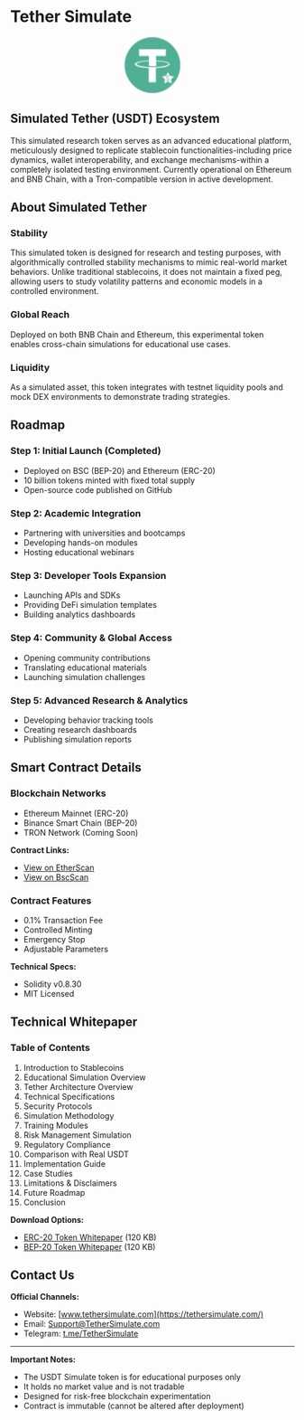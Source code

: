 # Tether Simulate

<p align="center">
  <img src="TetherSimulate%20Logo.svg" width="100">
</p>

## Simulated Tether (USDT) Ecosystem

This simulated research token serves as an advanced educational platform, meticulously designed to replicate stablecoin functionalities-including price dynamics, wallet interoperability, and exchange mechanisms-within a completely isolated testing environment. Currently operational on Ethereum and BNB Chain, with a Tron-compatible version in active development.

## About Simulated Tether

### Stability
This simulated token is designed for research and testing purposes, with algorithmically controlled stability mechanisms to mimic real-world market behaviors. Unlike traditional stablecoins, it does not maintain a fixed peg, allowing users to study volatility patterns and economic models in a controlled environment.

### Global Reach
Deployed on both BNB Chain and Ethereum, this experimental token enables cross-chain simulations for educational use cases.

### Liquidity
As a simulated asset, this token integrates with testnet liquidity pools and mock DEX environments to demonstrate trading strategies.

## Roadmap

### Step 1: Initial Launch (Completed)
- Deployed on BSC (BEP-20) and Ethereum (ERC-20)
- 10 billion tokens minted with fixed total supply
- Open-source code published on GitHub

### Step 2: Academic Integration
- Partnering with universities and bootcamps
- Developing hands-on modules
- Hosting educational webinars

### Step 3: Developer Tools Expansion
- Launching APIs and SDKs
- Providing DeFi simulation templates
- Building analytics dashboards

### Step 4: Community & Global Access
- Opening community contributions
- Translating educational materials
- Launching simulation challenges

### Step 5: Advanced Research & Analytics
- Developing behavior tracking tools
- Creating research dashboards
- Publishing simulation reports

## Smart Contract Details

### Blockchain Networks
- Ethereum Mainnet (ERC-20)
- Binance Smart Chain (BEP-20)
- TRON Network (Coming Soon)

**Contract Links:**
- [View on EtherScan](https://etherscan.io/address/0x812ceb11222ce8bc6bd0ef27017299e442dd85e6)
- [View on BscScan](https://bscscan.com/address/0x2cd01e6af70411cbb28ef6ca333ea65c0796de03)

### Contract Features
- 0.1% Transaction Fee
- Controlled Minting
- Emergency Stop
- Adjustable Parameters

**Technical Specs:**
- Solidity v0.8.30
- MIT Licensed

## Technical Whitepaper

### Table of Contents
1. Introduction to Stablecoins
2. Educational Simulation Overview
3. Tether Architecture Overview
4. Technical Specifications
5. Security Protocols
6. Simulation Methodology
7. Training Modules
8. Risk Management Simulation
9. Regulatory Compliance
10. Comparison with Real USDT
11. Implementation Guide
12. Case Studies
13. Limitations & Disclaimers
14. Future Roadmap
15. Conclusion

**Download Options:**
- [ERC-20 Token Whitepaper](ERC-20%20Token%20Whitepaper.pdf) (120 KB)
- [BEP-20 Token Whitepaper](BEP-20%20Token%20Whitepaper.pdf) (120 KB)

## Contact Us

**Official Channels:**
- Website: [www.tethersimulate.com](https://tethersimulate.com/)
- Email: [Support@TetherSimulate.com](mailto:Support@TetherSimulate.com)
- Telegram: [t.me/TetherSimulate](https://t.me/TetherSimulate)

---

**Important Notes:**
- The USDT Simulate token is for educational purposes only
- It holds no market value and is not tradable
- Designed for risk-free blockchain experimentation
- Contract is immutable (cannot be altered after deployment)
